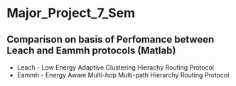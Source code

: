 # Major_Project_7_Sem

## Comparison on basis of Perfomance between Leach and Eammh protocols (Matlab)
  
 * Leach - Low Energy Adaptive Clustering Hierachy Routing Protocol
 * Eammh - Energy Aware Multi-hop Multi-path Hierarchy Routing Protocol  
